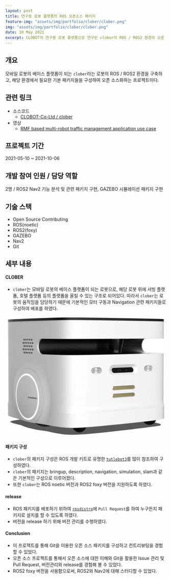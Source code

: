 ```yaml
---
layout: post
title: 연구용 로봇 플랫폼의 ROS 오픈소스 패키지
feature-img: "assets/img/portfolio/clober/clober.png"
img: "assets/img/portfolio/clober/clober.png"
date: 10 May 2021
excerpt: CLOBOT의 연구용 로봇 플랫폼으로 연구된 clober의 ROS / ROS2 환경의 오픈 소스 패키지 소프트웨어의 구성과 개발 및 컨트리뷰팅
---
```


## 개요

모바일 로봇의 베이스 플랫폼이 되는 `clober`라는 로봇의 ROS / ROS2 환경을 구축하고, 해당 환경에서 필요한 기본 패키지들을 구성하여 오픈 소스화하는 프로젝트이다.

## 관련 링크

* 소스코드
    - [CLOBOT-Co-Ltd / clober](https://github.com/CLOBOT-Co-Ltd/clober)
* 영상
    - [RMF based multi-robot traffic management application use case](https://vimeo.com/649654300)

## 프로젝트 기간

2021-05-10 ~ 2021-10-06

## 개발 참여 인원 / 담당 역할

2명 / ROS2 Nav2 기능 분석 및 관련 패키지 구현, GAZEBO 시뮬레이션 패키지 구현 

## 기술 스택

- Open Source Contributing
- ROS(noetic)
- ROS2(foxy)
- GAZEBO
- Nav2
- Git

## 세부 내용

#### CLOBER

* `clober`는 모바일 로봇의 베이스 플랫폼이 되는 로봇으로, 해당 로봇 위에 서빙 플랫폼, 호텔 플랫폼 등의 플랫폼을 올릴 수 있는 구조로 되어있다. 따라서 `clober`는 로봇의 움직임을 담당하기 때문에 기본적인 모터 구동과 Navigation 관련 패키지들로 구성하여 배포를 하였다.

<img src="/assets/img/portfolio/clober/clober.png">

#### 패키지 구성

* `clober`의 패키지 구성은 ROS 개발 키트로 유명한 [`tutlebot3`](https://github.com/ROBOTIS-GIT/turtlebot3)를 많이 참조하여 구성하였다.
* `clober`의 패키지는 bringup, description, navigation, simulation, slam과 같은 기본적인 구성으로 이루어졌다.
* 또한 `clober`는 ROS noetic 버전과 ROS2 foxy 버전을 지원하도록 하였다.

#### release

* ROS 패키지를 배포하기 위하여 [`rosdistro`](https://github.com/ros/rosdistro)에 `Pull Request`를 하여 누구든지 패키지로 설치를 할 수 있도록 하였다.
* 버전을 release 하기 위해 버전 관리를 수행하였다.

#### Conclusion

* 이 프로젝트를 통해 Git을 이용한 오픈 소스 패키지를 구성하고 컨트리뷰팅을 경험할 수 있었다.
* 오픈 소스 프로젝트를 통해서 오픈 소스에 대한 이해와 Git을 활용한 Issue 관리 및 Pull Request, 버전관리와 release를 경험해 볼 수 있었다.
* ROS2 foxy 버전을 사용함으로써, ROS2와 Nav2에 대해 스터디할 수 있었다.